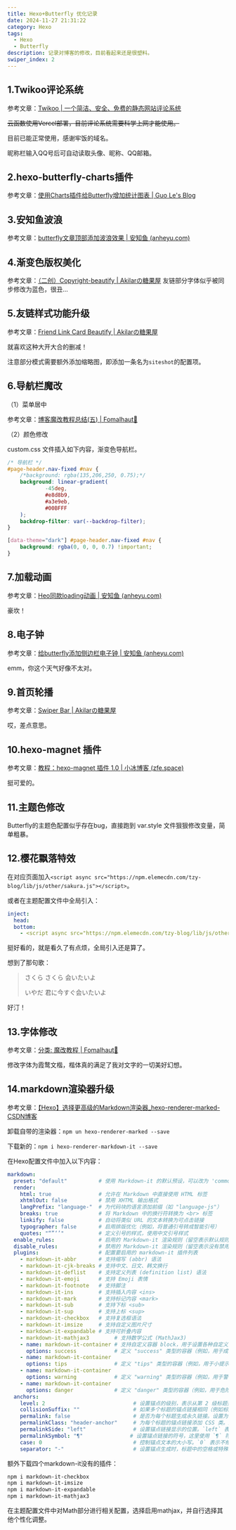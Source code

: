 ```yaml
---
title: Hexo+Butterfly 优化记录
date: 2024-11-27 21:31:22
category: Hexo
tags:
  - Hexo
  - Butterfly
description: 记录对博客的修改，目前看起来还是很塑料。
swiper_index: 2
---
```


## 1.Twikoo评论系统

参考文章：[Twikoo | 一个简洁、安全、免费的静态网站评论系统](https://twikoo.js.org/)

~~云函数使用Vercel部署，目前评论系统需要科学上网才能使用。~~

目前已能正常使用，感谢牢饭的域名。

昵称栏输入QQ号后可自动读取头像、昵称、QQ邮箱。

## 2.hexo-butterfly-charts插件

参考文章：[使用Charts插件给Butterfly增加统计图表 | Guo Le's Blog](https://blog.guole.fun/posts/18158/#)

## 3.安知鱼波浪

参考文章：[butterfly文章顶部添加波浪效果 | 安知鱼 (anheyu.com)](https://blog.anheyu.com/posts/98c4.html)

## 4.渐变色版权美化

参考文章：[（二创）Copyright-beautify | Akilarの糖果屋](https://akilar.top/posts/8322f8e6/)
友链部分字体似乎被同步修改为蓝色，很丑...

## 5.友链样式功能升级

参考文章：[Friend Link Card Beautify | Akilarの糖果屋](https://akilar.top/posts/57291286/)

就喜欢这种大开大合的删减！

注意部分模式需要额外添加缩略图，即添加一条名为`siteshot`的配置项。

## 6.导航栏魔改

（1）菜单居中

参考文章：[博客魔改教程总结(五) | Fomalhaut🥝](https://www.fomal.cc/posts/eec9786.html)

（2）颜色修改

custom.css 文件插入如下内容，渐变色导航栏。

```css
/* 导航栏 */
#page-header.nav-fixed #nav {
    /*background: rgba(135,206,250, 0.75);*/
    background: linear-gradient(
            -45deg,
            #e8d8b9,
            #a3e9eb,
            #00BFFF
    );
    backdrop-filter: var(--backdrop-filter);
}

[data-theme="dark"] #page-header.nav-fixed #nav {
    background: rgba(0, 0, 0, 0.7) !important;
}

```

## 7.加载动画

参考文章：[Heo同款loading动画 | 安知鱼 (anheyu.com)](https://blog.anheyu.com/posts/52d8.html)

豪坎！

## 8.电子钟

参考文章：[给butterfly添加侧边栏电子钟 | 安知鱼 (anheyu.com)](https://blog.anheyu.com/posts/fc18.html)

emm，你这个天气好像不太对。

## 9.首页轮播

参考文章：[Swiper Bar | Akilarの糖果屋](https://akilar.top/posts/8e1264d1/)

哎，差点意思。

## 10.hexo-magnet 插件

参考文章：[教程：hexo-magnet 插件 1.0 | 小冰博客 (zfe.space)](https://zfe.space/post/hexo-magnet.html)

挺可爱的。

## 11.主题色修改

Butterfly的主题色配置似乎存在bug，直接跑到 var.style 文件狠狠修改变量，简单粗暴。

## 12.樱花飘落特效

在对应页面加入`<script async src="https://npm.elemecdn.com/tzy-blog/lib/js/other/sakura.js"></script>`。

或者在主题配置文件中全局引入：

```yml
inject:
  head:
  bottom:
    - <script async src="https://npm.elemecdn.com/tzy-blog/lib/js/other/sakura.js"></script>
```

挺好看的，就是看久了有点烦，全局引入还是算了。

想到了那句歌：

> さくら さくら 会いたいよ
>
> いやだ 君に今すぐ会いたいよ

好汀！

## 13.字体修改

参考文章：[分类: 魔改教程 | Fomalhaut🥝](https://www.fomal.cc/posts/eec9786.html)

修改字体为霞鹜文楷，楷体真的满足了我对文字的一切美好幻想。

## 14.markdown渲染器升级

参考文章：[【Hexo】选择更高级的Markdown渲染器_hexo-renderer-marked-CSDN博客](https://blog.csdn.net/qq_42951560/article/details/123596899)

卸载自带的渲染器：`npm un hexo-renderer-marked --save`

下载新的：`npm i hexo-renderer-markdown-it --save`

在Hexo配置文件中加入以下内容：

```yml
markdown:
  preset: "default"          # 使用 Markdown-it 的默认预设，可以改为 'commonmark' 或 'zero'
  render:
    html: true               # 允许在 Markdown 中直接使用 HTML 标签
    xhtmlOut: false          # 禁用 XHTML 输出格式
    langPrefix: "language-"  # 为代码块的语言添加前缀（如 "language-js"）
    breaks: true             # 将 Markdown 中的换行符转换为 <br> 标签
    linkify: false           # 自动将类似 URL 的文本转换为可点击链接
    typographer: false       # 启用排版优化（例如，将普通引号转成智能引号）
    quotes: "“”‘’"           # 定义引号的样式，使用中文引号样式
  enable_rules:              # 启用的 Markdown-it 渲染规则（留空表示默认规则）
  disable_rules:             # 禁用的 Markdown-it 渲染规则（留空表示没有禁用任何规则）
  plugins:                   # 配置要启用的 markdown-it 插件列表
    - markdown-it-abbr       # 支持缩写 (abbr) 语法
    - markdown-it-cjk-breaks # 支持中文、日文、韩文换行
    - markdown-it-deflist    # 支持定义列表 (definition list) 语法
    - markdown-it-emoji      # 支持 Emoji 表情
    - markdown-it-footnote   # 支持脚注
    - markdown-it-ins        # 支持插入内容 <ins>
    - markdown-it-mark       # 支持标记内容 <mark>
    - markdown-it-sub        # 支持下标 <sub>
    - markdown-it-sup        # 支持上标 <sup>
    - markdown-it-checkbox   # 支持复选框语法
    - markdown-it-imsize     # 支持自定义图片尺寸
    - markdown-it-expandable # 支持可折叠内容
    - markdown-it-mathjax3        # 支持数学公式 (MathJax3)
    - name: markdown-it-container # 支持自定义容器 block，用于设置各种自定义内容块
      options: success            # 定义 "success" 类型的容器（例如，用于成功提示）
    - name: markdown-it-container
      options: tips               # 定义 "tips" 类型的容器（例如，用于小提示）
    - name: markdown-it-container
      options: warning            # 定义 "warning" 类型的容器（例如，用于警告提示）
    - name: markdown-it-container
      options: danger             # 定义 "danger" 类型的容器（例如，用于危险提示）
  anchors:
    level: 2                            # 设置锚点的级别，表示从第 2 级标题开始生成锚点（如 `<h2>` 标签）。通常，标题的级别从 1 开始，`level: 2` 表示为所有 2 级及以上标题生成锚点。
    collisionSuffix: ""                 # 如果多个标题的锚点链接相同（例如标题文本相同），此选项控制如何避免冲突。默认为空，表示不添加任何后缀（你可以设置为数字后缀如 `-1`, `-2` 等）。
    permalink: false                    # 是否为每个标题生成永久链接。设置为 `false` 表示不生成锚点链接。如果设置为 `true`，则每个标题将拥有一个对应的可点击的锚点。
    permalinkClass: "header-anchor"     # 为每个标题的锚点链接添加 CSS 类。这里设置为 `header-anchor`，你可以使用该类来定制锚点的样式。
    permalinkSide: "left"               # 设置锚点链接显示的位置。`left` 表示链接显示在标题的左边，`right` 则显示在右边。
    permalinkSymbol: "¶"               # 设置锚点链接的符号，这里使用 `¶` 符号表示，通常用于表示段落的标记。你可以根据需要更换为其他符号。
    case: 0                             # 控制锚点文本的大小写。`0` 表示不修改大小写，`1` 表示转换为小写，`2` 表示转换为大写。
    separator: "-"                      # 设置锚点生成时，标题中的空格或特殊字符如何替换，默认为 `-`，即空格会被替换成破折号（例如 `My Title` 会变成 `my-title`）。
```

额外下载四个markdown-it没有的插件：

```bash
npm i markdown-it-checkbox
npm i markdown-it-imsize
npm i markdown-it-expandable
npm i markdown-it-mathjax3
```

在主题配置文件中对Math部分进行相关配置，选择启用mathjax，并自行选择其他个性化调整。





